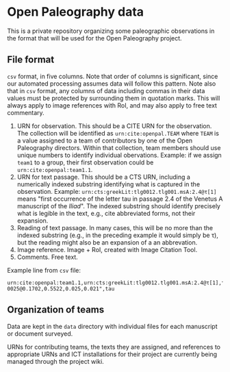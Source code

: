 # Open Paleography data #

This is a private repository organizing some paleographic observations in the format that will be used for the Open Paleography project.



## File format ##

`csv` format, in five columns.  Note that order of columns is significant, since our automated processing assumes data will follow this pattern.  Note also that in `csv` format, any columns of data including commas in their data values must be protected by surrounding them in quotation marks.  This will always apply to image references with RoI, and may also apply to free text commentary.

1. URN for observation.  This should be a CITE URN for the observation.  The collection will be  identified as `urn:cite:openpal.TEAM` where `TEAM` is a value assigned to a team of contributors by one of the Open Paleography directors.  Within that collection, team members should use unique numbers to identify individual obervations.  Example:  if we assign `team1` to a group, their first observation could be `urn:cite:openpal:team1.1`.
2. URN for text passage. This should be a CTS URN, including a numerically indexed substring identifying what is captured in the observation.  Example: `urn:cts:greekLit:tlg0012.tlg001.msA:2.4@τ[1]`  means "first occurrence of the letter tau in passage 2.4 of the Venetus A manuscript of the *Iliad*".  The indexed substring should identify precisely what is legible in the text, e.g., cite abbreviated forms, not their expansion.
3. Reading of text passage.  In many cases, this will be no more than the indexed substring (e.g., in the preceding example it would simply be τ), but the reading might also be an expansion of a an abbrevation.
4. Image reference.  Image + RoI, created with Image Citation Tool.
5. Comments.  Free text.

Example line from `csv` file:

    urn:cite:openpal:team1.1,urn:cts:greekLit:tlg0012.tlg001.msA:2.4@τ[1],τ,"urn:cite:hmt:vaimg.VA024RN-0025@0.1702,0.5522,0.025,0.021",tau


## Organization of teams ##

Data are kept in the `data` directory with individual files for each manuscript or document surveyed.

URNs for contributing teams, the texts they are assigned, and references to appropriate URNs and ICT installations for their project are currently being managed through the project wiki.

